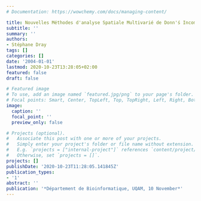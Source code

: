 ```yaml
---
# Documentation: https://wowchemy.com/docs/managing-content/

title: Nouvelles Méthodes d'analyse Spatiale Multivarié de Donn'ś Incomplètes
subtitle: ''
summary: ''
authors:
- Stéphane Dray
tags: []
categories: []
date: '2004-01-01'
lastmod: 2020-10-23T13:28:05+02:00
featured: false
draft: false

# Featured image
# To use, add an image named `featured.jpg/png` to your page's folder.
# Focal points: Smart, Center, TopLeft, Top, TopRight, Left, Right, BottomLeft, Bottom, BottomRight.
image:
  caption: ''
  focal_point: ''
  preview_only: false

# Projects (optional).
#   Associate this post with one or more of your projects.
#   Simply enter your project's folder or file name without extension.
#   E.g. `projects = ["internal-project"]` references `content/project/deep-learning/index.md`.
#   Otherwise, set `projects = []`.
projects: []
publishDate: '2020-10-23T11:28:05.141845Z'
publication_types:
- '1'
abstract: ''
publication: '*Département de Bioinformatique, UQAM, 10 November*'
---
```

